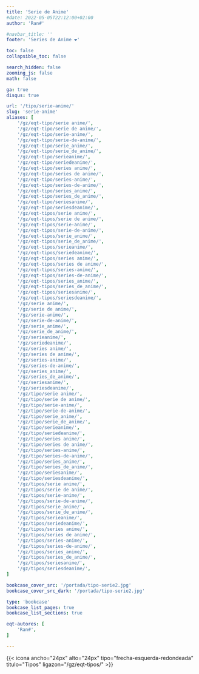 ```yaml
---
title: 'Serie de Anime'
#date: 2022-05-05T22:12:00+02:00
author: 'Ran#'

#navbar_title: ''
footer: 'Series de Anime ❤️'

toc: false
collapsible_toc: false

search_hidden: false
zooming_js: false
math: false

ga: true
disqus: true

url: '/tipo/serie-anime/'
slug: 'serie-anime'
aliases: [
    '/gz/eqt-tipo/serie anime/',
    '/gz/eqt-tipo/serie de anime/',
    '/gz/eqt-tipo/serie-anime/',
    '/gz/eqt-tipo/serie-de-anime/',
    '/gz/eqt-tipo/serie_anime/',
    '/gz/eqt-tipo/serie_de_anime/',
    '/gz/eqt-tipo/serieanime/',
    '/gz/eqt-tipo/seriedeanime/',
    '/gz/eqt-tipo/series anime/',
    '/gz/eqt-tipo/series de anime/',
    '/gz/eqt-tipo/series-anime/',
    '/gz/eqt-tipo/series-de-anime/',
    '/gz/eqt-tipo/series_anime/',
    '/gz/eqt-tipo/series_de_anime/',
    '/gz/eqt-tipo/seriesanime/',
    '/gz/eqt-tipo/seriesdeanime/',
    '/gz/eqt-tipos/serie anime/',
    '/gz/eqt-tipos/serie de anime/',
    '/gz/eqt-tipos/serie-anime/',
    '/gz/eqt-tipos/serie-de-anime/',
    '/gz/eqt-tipos/serie_anime/',
    '/gz/eqt-tipos/serie_de_anime/',
    '/gz/eqt-tipos/serieanime/',
    '/gz/eqt-tipos/seriedeanime/',
    '/gz/eqt-tipos/series anime/',
    '/gz/eqt-tipos/series de anime/',
    '/gz/eqt-tipos/series-anime/',
    '/gz/eqt-tipos/series-de-anime/',
    '/gz/eqt-tipos/series_anime/',
    '/gz/eqt-tipos/series_de_anime/',
    '/gz/eqt-tipos/seriesanime/',
    '/gz/eqt-tipos/seriesdeanime/',
    '/gz/serie anime/',
    '/gz/serie de anime/',
    '/gz/serie-anime/',
    '/gz/serie-de-anime/',
    '/gz/serie_anime/',
    '/gz/serie_de_anime/',
    '/gz/serieanime/',
    '/gz/seriedeanime/',
    '/gz/series anime/',
    '/gz/series de anime/',
    '/gz/series-anime/',
    '/gz/series-de-anime/',
    '/gz/series_anime/',
    '/gz/series_de_anime/',
    '/gz/seriesanime/',
    '/gz/seriesdeanime/',
    '/gz/tipo/serie anime/',
    '/gz/tipo/serie de anime/',
    '/gz/tipo/serie-anime/',
    '/gz/tipo/serie-de-anime/',
    '/gz/tipo/serie_anime/',
    '/gz/tipo/serie_de_anime/',
    '/gz/tipo/serieanime/',
    '/gz/tipo/seriedeanime/',
    '/gz/tipo/series anime/',
    '/gz/tipo/series de anime/',
    '/gz/tipo/series-anime/',
    '/gz/tipo/series-de-anime/',
    '/gz/tipo/series_anime/',
    '/gz/tipo/series_de_anime/',
    '/gz/tipo/seriesanime/',
    '/gz/tipo/seriesdeanime/',
    '/gz/tipos/serie anime/',
    '/gz/tipos/serie de anime/',
    '/gz/tipos/serie-anime/',
    '/gz/tipos/serie-de-anime/',
    '/gz/tipos/serie_anime/',
    '/gz/tipos/serie_de_anime/',
    '/gz/tipos/serieanime/',
    '/gz/tipos/seriedeanime/',
    '/gz/tipos/series anime/',
    '/gz/tipos/series de anime/',
    '/gz/tipos/series-anime/',
    '/gz/tipos/series-de-anime/',
    '/gz/tipos/series_anime/',
    '/gz/tipos/series_de_anime/',
    '/gz/tipos/seriesanime/',
    '/gz/tipos/seriesdeanime/',
]

bookcase_cover_src: '/portada/tipo-serie2.jpg'
bookcase_cover_src_dark: '/portada/tipo-serie2.jpg'

type: 'bookcase'
bookcase_list_pages: true
bookcase_list_sections: true

eqt-autores: [
    'Ran#',
]

---
```


{{< icona ancho="24px" alto="24px" tipo="frecha-esquerda-redondeada" titulo="Tipos" ligazon="/gz/eqt-tipos/" >}}

